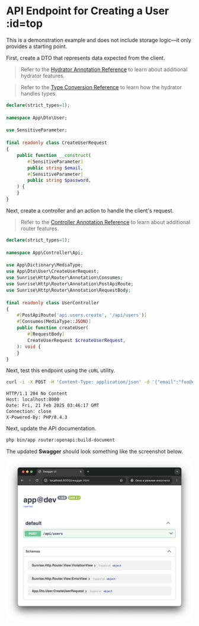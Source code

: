 # API Endpoint for Creating a User :id=top

This is a demonstration example and does not include storage logic—it only provides a starting point.

First, create a DTO that represents data expected from the client.

> Refer to the [Hydrator Annotation Reference](/docs/reference/hydrator-annotations.md) to learn about additional hydrator features.

> Refer to the [Type Conversion Reference](/docs/reference/type-conversion.md) to learn how the hydrator handles types.

```php
declare(strict_types=1);

namespace App\Dto\User;

use SensitiveParameter;

final readonly class CreateUserRequest
{
    public function __construct(
        #[SensitiveParameter]
        public string $email,
        #[SensitiveParameter]
        public string $password,
    ) {
    }
}
```

Next, create a controller and an action to handle the client's request.

> Refer to the [Controller Annotation Reference](/docs/reference/routing-annotations.md) to learn about additional router features.

```php
declare(strict_types=1);

namespace App\Controller\Api;

use App\Dictionary\MediaType;
use App\Dto\User\CreateUserRequest;
use Sunrise\Http\Router\Annotation\Consumes;
use Sunrise\Http\Router\Annotation\PostApiRoute;
use Sunrise\Http\Router\Annotation\RequestBody;

final readonly class UserController
{
    #[PostApiRoute('api.users.create', '/api/users')]
    #[Consumes(MediaType::JSON)]
    public function createUser(
        #[RequestBody]
        CreateUserRequest $createUserRequest,
    ): void {
    }
}
```

Next, test this endpoint using the `cURL` utility.

```bash
curl -i -X POST -H 'Content-Type: application/json' -d '{"email":"foo@example.com","password":"P@$$w0rD"}' http://localhost:8000/api/users
```

```text
HTTP/1.1 204 No Content
Host: localhost:8000
Date: Fri, 21 Feb 2025 03:46:17 GMT
Connection: close
X-Powered-By: PHP/8.4.3

```

Next, update the API documentation.

```bash
php bin/app router:openapi:build-document
```

The updated **Swagger** should look something like the screenshot below.

![Screenshot](media/api-endpoint-for-creating-user-swagger-screenshot.png)
